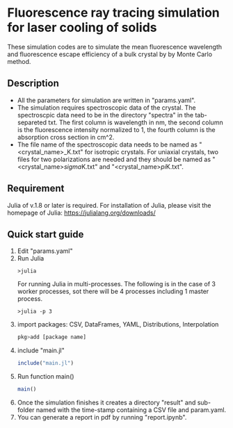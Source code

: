 Fluorescence ray tracing simulation for laser cooling of solids
===
These simulation codes are to simulate the mean fluorescence wavelength and fluorescence escape efficiency of a bulk crystal by by Monte Carlo method.

## Description
- All the parameters for simulation are written in "params.yaml".
- The simulation requires spectroscopic data of the crystal. The spectroscpic data need to be in the directory "spectra" in the tab-separeted txt. The first column is wavelength in nm, the second column is the fluorescence intensity normalized to 1, the fourth column is the absorption cross section in cm^2.
- The file name of the spectroscopic data needs to be named as "<crystal_name>_<temperature>K.txt" for isotropic crystals. For uniaxial crystals, two files for two polarizations are needed and they should be named as "<crystal_name>_sigma_<T>K.txt" and "<crystal_name>_pi_<T>K.txt".


## Requirement
Julia of v.1.8 or later is required. For installation of Julia, please visit the homepage of Julia: https://julialang.org/downloads/


## Quick start guide
1. Edit "params.yaml"
2. Run Julia
   ```shell
   >julia
   ```
   For running Julia in multi-processes. The following is in the case of 3 worker processes, sot there will be 4 processes including 1 master process.
   ```shell
   >julia -p 3
   ```
3. import packages: CSV, DataFrames, YAML, Distributions, Interpolation
   ```julia
   pkg>add [package name]
   ```
4. include "main.jl"
   ```julia
   include("main.jl")
   ```
5. Run function main()
   ```julia
   main()
   ```
6. Once the simulation finishes it creates a directory "result" and sub-folder named with the time-stamp containing a CSV file and param.yaml.
7. You can generate a report in pdf by running "report.ipynb".
